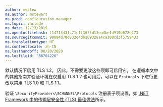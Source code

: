 ```yaml
---
author: mestew
ms.author: mstewart
ms.prod: configuration-manager
ms.topic: include
ms.date: 12/13/2019
ms.openlocfilehash: f14713431c71c1f3625d13ea4be1d919b072e273
ms.sourcegitcommit: 99084d70c032c4db109328a4ca100cd3f5759433
ms.translationtype: HT
ms.contentlocale: zh-CN
ms.lasthandoff: 08/20/2020
ms.locfileid: "88704226"
---
```

<!--## Enable Transport layer security (TLS) 1.2 protocol as a security provider Note: the heading in in the 2 articles (enable-tls-1-2-client & enable-tls-1-2-server) to better facilitate linking. -->

默认情况下启用 TLS 1.2。 因此，不需要更改这些项即可启用它。 在遵循本文中的其他指南并验证环境在仅启用 TLS 1.2 也可用后，可以在 `Protocols` 下进行更改以禁用 TLS 1.0 和 TLS 1.1。

验证 `\SecurityProviders\SCHANNEL\Protocols` 注册表子项设置，如 [.NET Framework 中的传输层安全性 (TLS) 最佳做法](/dotnet/framework/network-programming/tls#configuring-security-via-the-windows-registry)所示。